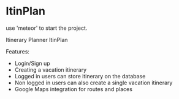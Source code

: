 # ItinPlan


use 'meteor' to start the project.

Itinerary Planner ItinPlan

Features:
- Login/Sign up
- Creating a vacation itinerary
- Logged in users can store itinerary on the database
- Non logged in users can also create a single vacation itinerary
- Google Maps integration for routes and places

